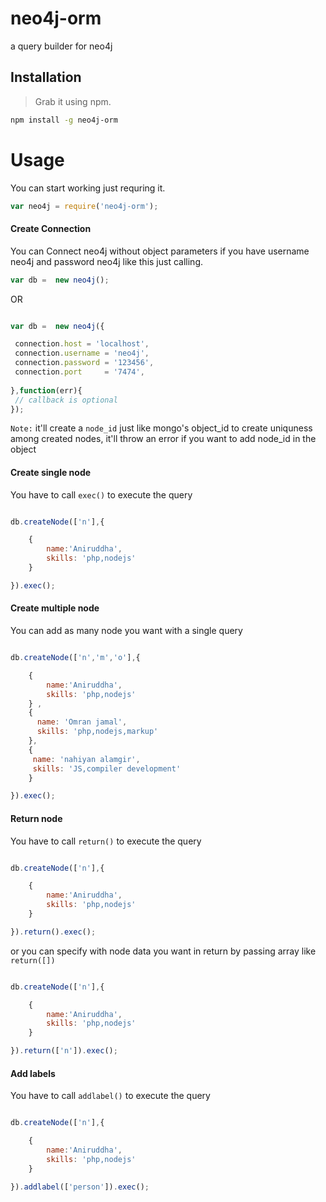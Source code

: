 # neo4j-orm
a query builder for neo4j

## Installation
> Grab it using npm.

```bash
npm install -g neo4j-orm
```

# Usage #

You can start working just requring it.

```js
var neo4j = require('neo4j-orm');
```

#### Create Connection #

You can Connect neo4j without object parameters if you have username neo4j and password neo4j like this just calling. 

```js
var db =  new neo4j();
```
OR 

```js

var db =  new neo4j({

 connection.host = 'localhost',
 connection.username = 'neo4j',
 connection.password = '123456',
 connection.port     = '7474',
 
},function(err){
 // callback is optional
});
```

 `Note:` it'll create a `node_id` just like mongo's object_id to create uniquness among created nodes, it'll throw an error if you want to add node_id in the object 


#### Create single node #
You have to call `exec()` to execute the query 

```js

db.createNode(['n'],{

	{
		name:'Aniruddha',
		skills: 'php,nodejs'
	}

}).exec();

```

#### Create multiple node #
You can add as many node you want with a single query

```js

db.createNode(['n','m','o'],{

	{
		name:'Aniruddha',
		skills: 'php,nodejs'
	} , 
	{
	  name: 'Omran jamal',
	  skills: 'php,nodejs,markup'
	},
	{
	 name: 'nahiyan alamgir',
	 skills: 'JS,compiler development'
	}

}).exec();

```

#### Return node #
You have to call `return()` to execute the query 

```js

db.createNode(['n'],{

	{
		name:'Aniruddha',
		skills: 'php,nodejs'
	}

}).return().exec();

```
or you can specify with node data you want in return by passing array like `return([])`

```js

db.createNode(['n'],{

	{
		name:'Aniruddha',
		skills: 'php,nodejs'
	}

}).return(['n']).exec();

```
#### Add labels #
You have to call `addlabel()` to execute the query 

```js

db.createNode(['n'],{

	{
		name:'Aniruddha',
		skills: 'php,nodejs'
	}

}).addlabel(['person']).exec();

```

